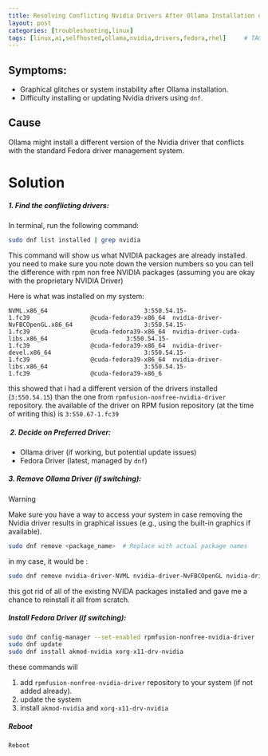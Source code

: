 ```yaml
---
title: Resolving Conflicting Nvidia Drivers After Ollama Installation on Fedora 39
layout: post
categories: [troubleshooting,linux]
tags: [linux,ai,selfhosted,ollama,nvidia,drivers,fedora,rhel]     # TAG names should always be lowercase
---
```


## Symptoms:
* Graphical glitches or system instability after Ollama installation.
* Difficulty installing or updating Nvidia drivers using `dnf`.
## Cause
Ollama might install a different version of the Nvidia driver that conflicts with the standard Fedora driver management system.

# Solution
##### 1. **Find the conflicting drivers:**
In terminal, run the following command:
```bash
sudo dnf list installed | grep nvidia
```
This command will show us what NVIDIA packages are already installed. you need to make sure you note down the version numbers so you can tell the difference with rpm non free NVIDIA packages (assuming you are okay with the proprietary NVIDIA Driver)

Here is what was installed on my system:
```
NVML.x86_64                           3:550.54.15-1.fc39                 @cuda-fedora39-x86_64  nvidia-driver-NvFBCOpenGL.x86_64                    3:550.54.15-1.fc39                 @cuda-fedora39-x86_64  nvidia-driver-cuda-libs.x86_64                      3:550.54.15-1.fc39                 @cuda-fedora39-x86_64  nvidia-driver-devel.x86_64                          3:550.54.15-1.fc39                 @cuda-fedora39-x86_64  nvidia-driver-libs.x86_64                           3:550.54.15-1.fc39                 @cuda-fedora39-x86_6
```

this showed that i had a different version of the drivers installed (``3:550.54.15``) than the one from `rpmfusion-nonfree-nvidia-driver` repository. the available of the driver on RPM fusion repository (at the time of writing  this) is `3:550.67-1.fc39`

#####  **2. Decide on Preferred Driver:**
- Ollama driver (if working, but potential update issues)
- Fedora Driver (latest, managed by `dnf`)

##### **3. Remove Ollama Driver (if switching):**

>[!Warning]
>Make sure you have a way to access your system in case removing the Nvidia driver results in graphical issues (e.g., using the built-in graphics if available).

```bash
sudo dnf remove <package_name>  # Replace with actual package names
```

in my case, it would be :
```bash
sudo dnf remove nvidia-driver-NVML nvidia-driver-NvFBCOpenGL nvidia-driver-cuda-libs nvidia-driver-devel nvidia-driver-libs
```
this got rid of all of the existing NVIDA packages installed and gave me a chance to reinstall it all from scratch.

##### Install Fedora Driver (if switching):
```bash
sudo dnf config-manager --set-enabled rpmfusion-nonfree-nvidia-driver
sudo dnf update
sudo dnf install akmod-nvidia xorg-x11-drv-nvidia
```
these commands will
1. add `rpmfusion-nonfree-nvidia-driver` repository to your system (if not added already).
2. update the system
3. install `akmod-nvidia` and `xorg-x11-drv-nvidia`

##### Reboot
```bash
Reboot
```
